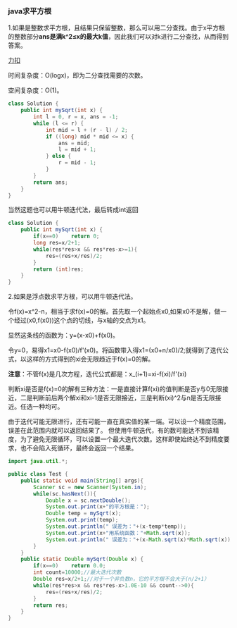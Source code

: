 ### java求平方根

1.如果是整数求平方根，且结果只保留整数，那么可以用二分查找。由于x平方根的整数部分**ans是满k^2≤x的最大k值**，因此我们可以对k进行二分查找，从而得到答案。

[力扣](https://leetcode-cn.com/problems/sqrtx/solution/x-de-ping-fang-gen-by-leetcode-solution/)

时间复杂度：O(logx)，即为二分查找需要的次数。

空间复杂度：O(1)。
```java
class Solution {
    public int mySqrt(int x) {
        int l = 0, r = x, ans = -1;
        while (l <= r) {
            int mid = l + (r - l) / 2;
            if ((long) mid * mid <= x) {
                ans = mid;
                l = mid + 1;
            } else {
                r = mid - 1;
            }
        }
        return ans;
    }
}
```
当然这题也可以用牛顿迭代法，最后转成int返回
```java
class Solution {
    public int mySqrt(int x) {
        if(x==0)    return 0;
        long res=x/2+1;
        while(res*res>x && res*res-x>=1){
            res=(res+x/res)/2;
        }
        return (int)res;
    }
}
```

2.如果是浮点数求平方根，可以用牛顿迭代法。

令f(x)=x^2-n，相当于求f(x)=0的解。首先取一个起始点x0,如果x0不是解，做一个经过(x0,f(x0))这个点的切线，与x轴的交点为x1。

显然这条线的函数为：y=(x-x0)+f(x0)。

令y=0，易得x1=x0-f(x0)/f'(x0)。将函数带入得x1=(x0+n/x0)/2;就得到了迭代公式，以这样的方式得到的xi会无限趋近于f(x)=0的解。

**注意**：不管f(x)是几次方程，迭代公式都是：x_(i+1)=xi-f(xi)/f'(xi)

判断xi是否是f(x)=0的解有三种方法：一是直接计算f(xi)的值判断是否y与0无限接近，二是判断前后两个解xi和xi-1是否无限接近，三是判断(xi)^2与n是否无限接近。任选一种均可。

由于迭代可能无限进行，还有可能一直在真实值的某一端。可以设一个精度范围，误差在此范围内就可以返回结果了。
但使用牛顿迭代，有的数可能达不到该精度，为了避免无限循环，可以设置一个最大迭代次数。这样即使始终达不到精度要求，也不会陷入死循环，最终会返回一个结果。

```java
import java.util.*;

public class Test {
    public static void main(String[] args){
        Scanner sc = new Scanner(System.in);
        while(sc.hasNext()){
            Double x = sc.nextDouble();
            System.out.print(x+"的平方根是：");
            Double temp = mySqrt(x);
            System.out.print(temp);
            System.out.println(" 误差为："+(x-temp*temp));
            System.out.print(x+"用系统函数："+Math.sqrt(x));
            System.out.println(" 误差为："+(x-Math.sqrt(x)*Math.sqrt(x)));
        }
    }
    public static Double mySqrt(Double x) {
        if(x==0)    return 0.0;
        int count=10000;//最大迭代次数
        Double res=x/2+1;//对于一个非负数n，它的平方根不会大于(n/2+1）
        while(res*res>x && res*res-x>1.0E-10 && count-->0){
            res=(res+x/res)/2;
        }
        return res;
    }
}
```

